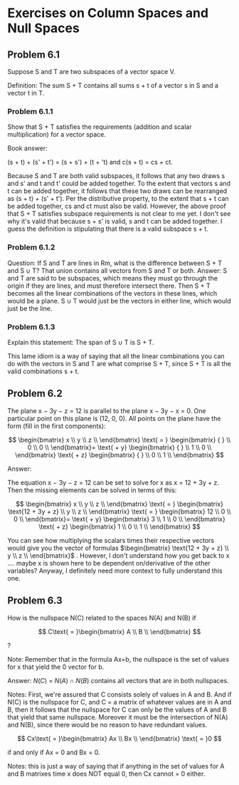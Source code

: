 
# Exercises on Column Spaces and Null Spaces

## Problem 6.1

Suppose S and T are two subspaces of a vector space V.

Definition: The sum S + T contains all sums s + t of a vector s in S and a vector t in T. 

### Problem 6.1.1

Show that S + T satisfies the requirements (addition and scalar multiplication) for a vector space.

Book answer:

(s + t) + (s' + t') = (s + s') + (t + 't) and c(s + t) = cs + ct.

Because S and T are both valid subspaces, it follows that any two draws s and s' and t and t' could be added together.  To the extent that vectors s and t can be added together, it follows that these two draws can be rearranged as (s + t) + (s' + t').  Per the distributive property, to the extent that s + t can be added together, cs and ct must also be valid.
However, the above proof that S + T satisfies subspace requirements is not clear to me yet.  I don't see why it's valid that because s + s' is valid, s and t can be added together.  I guess the definition is stipulating that there is a valid subspace s + t.

### Problem 6.1.2

Question: If S and T are lines in Rm, what is the difference between S + T and S ∪ T?  That union contains all vectors from S and T or both. 
Answer: 
S and T are said to be subspaces, which means they must go through the origin if they are lines, and must therefore intersect there.  Then S + T becomes all the linear combinations of the vectors in these lines, which would be a plane.  S ∪ T would just be the vectors in either line, which would just be the line.

### Problem 6.1.3
Explain this statement: The span of S ∪ T is S + T.  

This lame idiom is a way of saying that all the linear combinations you can do with the vectors in S and T are what comprise S + T, since S + T is all the valid combinations s + t.

## Problem 6.2

The plane x − 3y − z = 12 is parallel to the plane x − 3y − x = 0.  One particular point on this plane is (12, 0, 0). All points
on the plane have the form (fill in the first components):

$$
\begin{bmatrix}
x \\
y \\
z \\
\end{bmatrix}
\text{ = }
\begin{bmatrix}
{ }  \\
0 \\
0 \\
\end{bmatrix}=
\text{ + y}
\begin{bmatrix}
{ } \\
1 \\
0 \\
\end{bmatrix}
\text{ + z}
\begin{bmatrix}
{ } \\
0 \\
1 \\
\end{bmatrix}
$$

Answer:

The equation x − 3y − z = 12 can be set to solve for x as x = 12 + 3y + z.  Then the missing elements can be solved in terms of this:

$$
\begin{bmatrix}
x \\
y \\
z \\
\end{bmatrix}
\text{ = }
\begin{bmatrix}
\text{12 + 3y + z} \\
y \\
z \\
\end{bmatrix}
\text{ = }
\begin{bmatrix}
12  \\
0 \\
0 \\
\end{bmatrix}=
\text{ + y}
\begin{bmatrix}
3 \\
1 \\
0 \\
\end{bmatrix}
\text{ + z}
\begin{bmatrix}
1 \\
0 \\
1 \\
\end{bmatrix}
$$

You can see how multiplying the scalars times their respective vectors would give you the vector of formulas $\begin{bmatrix}
\text{12 + 3y + z} \\
y \\
z \\
\end{bmatrix}$ .  However, I don't understand how you get back to x .... maybe x is shown here to be dependent on/derivative of the other variables?  Anyway, I definitely need more context to fully understand this one.

## Problem 6.3

How is the nullspace N(C) related to the spaces N(A) and N(B) if 

$$
C\text{ = }\begin{bmatrix}
A \\
B \\
\end{bmatrix}
$$

?

Note:
Remember that in the formula Ax=b, the nullspace is the set of values for x that yield the 0 vector for b.

Answer:
$N\left(C\right)\text{ = }N\left(A\right)\cap{N\left(B\right)}$ contains all vectors that are in both nullspaces.

Notes:
First, we're assured that C consists solely of values in A and B.  And if N(C) is the nullspace for C, and C = a matrix of whatever values are in A and B, then it follows that the nullspace for C  can only be the values of A and B that yield that same nullspace.  Moreover it must be the intersection of N(A) and N(B), since there would be no reason to have redundant values.

$$
Cx\text{ = }\begin{bmatrix}
Ax \\
Bx \\
\end{bmatrix}
\text{ = }0
$$

if and only if Ax = 0 and Bx = 0.

Notes: this is just a way of saying that if anything in the set of values for A and B matrixes time x does NOT equal 0, then Cx cannot = 0 either.



